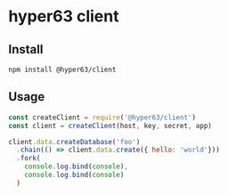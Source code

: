 # hyper63 client

## Install

```
npm install @hyper63/client
```

## Usage

``` js
const createClient = require('@hyper63/client')
const client = createClient(host, key, secret, app)

client.data.createDatabase('foo')
  .chain(() => client.data.create({ hello: 'world'}))
  .fork(
    console.log.bind(console),
    console.log.bind(console)
  )
```

